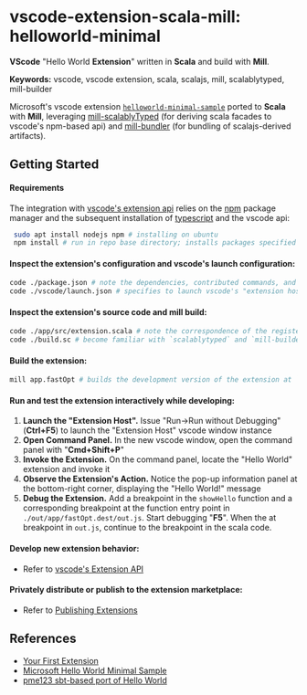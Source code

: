 # vscode-extension-scala-mill: helloworld-minimal

**VScode** "Hello World **Extension**" written in **Scala** and build with **Mill**.

**Keywords:** vscode, vscode extension, scala, scalajs, mill, scalablytyped, mill-builder

Microsoft's vscode extension [```helloworld-minimal-sample```](https://github.com/Microsoft/vscode-extension-samples/tree/main/helloworld-minimal-sample)
ported to **Scala** with **Mill**, leveraging [mill-scalablyTyped](https://github.com/lolgab/mill-scalablytyped) (for deriving scala facades to vscode's npm-based api) and [mill-bundler](https://github.com/nafg/mill-bundler) (for bundling of scalajs-derived artifacts).


## Getting Started

#### Requirements

The integration with [vscode's extension api](https://code.visualstudio.com/api) relies on the [npm](https://www.npmjs.com/) package manager and the subsequent installation of [typescript](https://www.typescriptlang.org/) and the vscode api:

```sh
 sudo apt install nodejs npm # installing on ubuntu
 npm install # run in repo base directory; installs packages specified in `package.json`, which include `typescript` and `vscode`, underneath a new `npm_modules` directory
```

#### Inspect the extension's configuration and vscode's launch configuration:
```sh
code ./package.json # note the dependencies, contributed commands, and main reference 
code ./vscode/launch.json # specifies to launch vscode's "extension host" with the artifacts of this repository when issuing a run/debug command (F5) from vscode
```

#### Inspect the extension's source code and mill build:

```sh
code ./app/src/extension.scala # note the correspondence of the registered command with the contributed command in `package.json`
code ./build.sc # become familiar with `scalablytyped` and `mill-builder` following the links the respective documentation
```

#### Build the extension:
```sh
mill app.fastOpt # builds the development version of the extension at `./out/app/fastOpt.dest/out.js`, which is also referenced by vscode's launch configuration, see above. The build relies on the `scalablyTypedModule`` which generates scalajs facade libraries at the local ivy cache for the module dependencies listed in `package.json` and also implicitly includes the respective `jsDeps`. 
```

#### Run and test the extension interactively while developing:

1. **Launch the "Extension Host".** Issue "Run->Run without Debugging" (**Ctrl+F5**) to launch the "Extension Host" vscode window instance
2. **Open Command Panel.** In the new vscode window, open the command panel with "**Cmd+Shift+P**"
3. **Invoke the Extension.** On the command panel, locate the "Hello World" extension and invoke it
4. **Observe the Extension's Action.** Notice the pop-up information panel at the bottom-right corner, displaying the "Hello World!" message
5. **Debug the Extension.** Add a breakpoint in the `showHello` function and a corresponding breakpoint at the function entry point in `./out/app/fastOpt.dest/out.js`. Start debugging "**F5**". When the at breakpoint in `out.js`, continue to the breakpoint in the scala code.

#### Develop new extension behavior:

- Refer to [vscode's Extension API](https://code.visualstudio.com/api)

#### Privately distribute or publish to the extension marketplace:

- Refer to [Publishing Extensions](https://code.visualstudio.com/api/working-with-extensions/publishing-extension)

## References

* [Your First Extension](https://code.visualstudio.com/api/get-started/your-first-extension)
 * [Microsoft Hello World Minimal Sample](https://github.com/Microsoft/vscode-extension-samples/tree/main/helloworld-minimal-sample)
 * [pme123 sbt-based port of Hello World](https://github.com/pme123/vscode-scalajs-hello)









